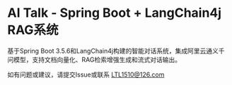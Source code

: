 # AI Talk - Spring Boot + LangChain4j RAG系统

基于Spring Boot 3.5.6和LangChain4j构建的智能对话系统，集成阿里云通义千问模型，支持文档向量化、RAG检索增强生成和流式对话输出。


如有问题或建议，请提交Issue或联系 LTL1510@126.com